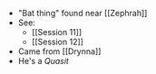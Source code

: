 - "Bat thing" found near [[Zephrah]]
- See:
	- [[Session 11]]
	- [[Session 12]]
- Came from [[Drynna]]
- He's a *Quasit*
